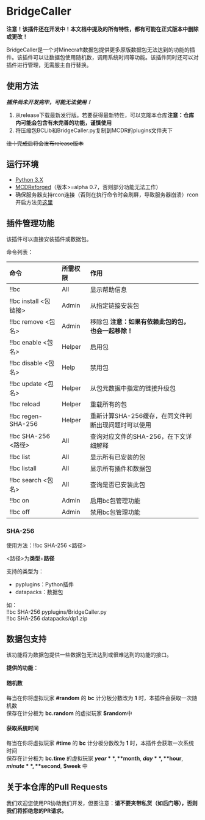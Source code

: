 # BridgeCaller

**注意！该插件还在开发中！本文档中提及的所有特性，都有可能在正式版本中删除或更改！**

BridgeCaller是一个对Minecraft数据包提供更多原版数据包无法达到的功能的插件。该插件可以让数据包使用随机数，调用系统时间等功能。该插件同时还可以对插件进行管理，无需服主自行替换。


## 使用方法
**_插件尚未开发完毕，可能无法使用！_**
1. 从release下载最新发行版。若要获得最新特性，可以克隆本仓库**注意：仓库内可能会包含有未完善的功能，谨慎使用**
2. 将压缩包BCLib和BridgeCaller.py复制到MCDR的plugins文件夹下

~~注：完成后将会发布release版本~~

## 运行环境
- [Python 3.X ](https://python.org)
- [MCDReforged](https://github.com/Fallen-Breath/MCDReforged)（版本>=alpha 0.7，否则部分功能无法工作）
- 确保服务器支持rcon连接（否则在执行命令时会刷屏，导致服务器崩溃）rcon开启方法见[这里](https://gitee.com/gu_zt666/BridgeCaller/blob/master/rcon.md)


## 插件管理功能
该插件可以直接安装插件或数据包。

命令列表：

| 命令 | 所需权限 | 作用 |
| :--------| :-----| :----- |
| !!bc | All | 显示帮助信息 |
| !!bc install <包链接> | Admin | 从指定链接安装包|
| !!bc remove <包名> | Admin | 移除包 **注意：如果有依赖此包的包，也会一起移除！**
| !!bc enable <包名> | Helper | 启用包 |
| !!bc disable <包名> | Help | 禁用包 |
| !!bc update <包名> | Helper | 从包元数据中指定的链接升级包 |
| !!bc reload | Helper | 重载所有的包 |
| !!bc regen-SHA-256 | Helper | 重新计算SHA-256缓存，在同文件判断出现问题时可以使用 |
| !!bc SHA-256 <路径> | All | 查询对应文件的SHA-256，在下文详细解释 |
| !!bc list | All | 显示所有已安装的包
| !!bc listall | All | 显示所有插件和数据包
| !!bc search <包名> | All | 查询是否已安装此包
| !!bc on | Admin | 启用bc包管理功能 |
| !!bc off | Admin | 禁用bc包管理功能 |

### SHA-256
使用方法：!!bc SHA-256 <路径>

<路径>为**类型**+**路径**

支持的类型为：
- pyplugins：Python插件
- datapacks：数据包

如：\
!!bc SHA-256 pyplugins/BridgeCaller.py \
!!bc SHA-256 datapacks/dp1.zip


## 数据包支持
该功能将为数据包提供一些数据包无法达到或很难达到的功能的接口。

**提供的功能：**
#### 随机数
每当在你将虚拟玩家 **#random** 的 **bc** 计分板分数改为 **1** 时，本插件会获取一次随机数 \
保存在计分板为 **bc.random** 的虚拟玩家 **$random**中

#### 获取系统时间
每当在你将虚拟玩家 **#time** 的 **bc** 计分板分数改为 **1** 时，本插件会获取一次系统时间 \
保存在计分板为 **bc.time** 的虚拟玩家 **$year**, **$month**, **$day**, **$hour**, **$minute**, **$second**, **$week** 中

## 关于本仓库的Pull Requests
我们欢迎您使用PR协助我们开发，但要注意：**请不要夹带私货（如后门等），否则我们将拒绝您的PR请求。**